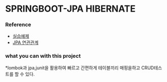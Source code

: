 # SPRINGBOOT-JPA HIBERNATE

### Reference
* [실습예제](https://wonit.tistory.com/464?category=853673)
* [JPA 연관관계](https://jeong-pro.tistory.com/231)

### what you can with this project
*lombok과 jpa,junit을 활용하여 빠르고 간편하게 테이블끼리 매핑을하고 CRUD테스트를 할 수 있다.
